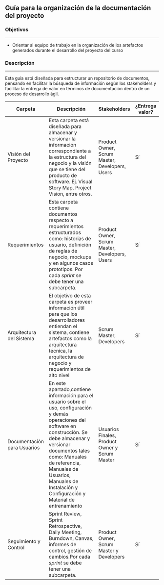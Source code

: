 ## Guía para la organización de la documentación del proyecto

### Objetivos

---
* Orientar al	equipo de	trabajo	en la organización de	los	artefactos generados durante el	desarrollo del proyecto	del	curso

### Descripción
---

Esta guía está diseñada	para estructurar un	repositorio	de documentos, pensando	en facilitar la	búsqueda de	información	según	los	stakeholders y facilitar la	entrega	de valor en	términos de	documentación	dentro de	un proceso de	desarrollo ágil.

| Carpeta                     | Descripción                                                                                                                                                                                                                                                                                                                                   | Stakeholders                                   | ¿Entrega valor? |
|-----------------------------|-----------------------------------------------------------------------------------------------------------------------------------------------------------------------------------------------------------------------------------------------------------------------------------------------------------------------------------------------|------------------------------------------------|-----------------|
| Visión del Proyecto         | Esta carpeta está diseñada para almacenar y versionar la información correspondiente a la estructura del negocio y la visión que se tiene del producto de software. Ej. Visual Story Map, Project Vision, entre otros.                                                                                                                        | Product Owner, Scrum Master, Developers, Users | Sí              |
| Requerimientos              | Esta carpeta contiene documentos respecto a requerimientos estructurados como:  historias de usuario, definición de reglas de negocio, mockups y en algunos casos prototipos. Por cada *sprint* se debe tener una subcarpeta.                                                                                                                                      | Product Owner, Scrum Master, Developers, Users | Sí              |
| Arquitectura del Sistema    | El objetivo de esta carpeta es proveer información útil para que los desarrolladores entiendan el sistema, contiene artefactos como la arquitectura técnica, la arquitectura de negocio y requerimientos de alto nivel                                                                                                                       | Scrum Master, Developers                       | Sí              |
| Documentación para Usuarios | En este apartado,contiene información para el usuario sobre el uso, configuración y demás operaciones del software en construcción. Se debe almacenar y versionar documentos tales como: Manuales de referencia, Manuales de Usuarios, Manuales de Instalación y Configuración y Material de entrenamiento | Usuarios Finales, Product Owner y Scrum Master | Sí              |
| Seguimiento y Control       | Sprint Review, Sprint Retrospective, Daily Meeting, Burndown, Canvas, informes de control, gestión de cambios.Por cada *sprint* se debe tener una subcarpeta.                                                                                                                                                                                                                                   | Product Owner, Scrum Master y Developers       | Sí    |


